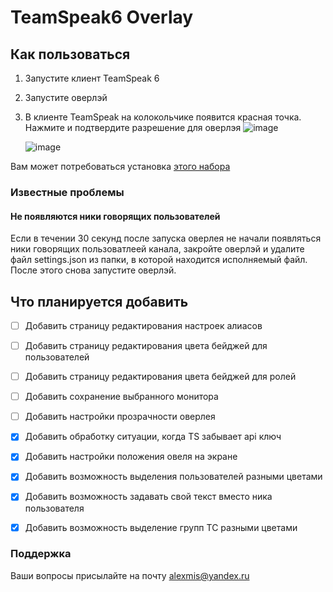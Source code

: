 # TeamSpeak6 Overlay

## Как пользоваться

1. Запустите клиент TeamSpeak 6
2. Запустите оверлэй
3. В клиенте TeamSpeak на колокольчике появится красная точка. Нажмите и подтвердите разрешение для оверлэя
    ![image](https://github.com/user-attachments/assets/94263889-a667-4ac4-a6c9-8b9676613632)
   
    ![image](https://github.com/user-attachments/assets/321b69d1-bcd0-4d2d-92d6-62a8a637e036)

Вам может потребоваться установка [этого набора](https://dotnet.microsoft.com/ru-ru/download/dotnet/thank-you/runtime-desktop-8.0.12-windows-x64-installer)

### Известные проблемы

#### Не появляются ники говорящих пользователей

Если в течении 30 секунд после запуска оверлея не начали появляться ники говорящих пользоватлеей канала, закройте оверлэй и удалите файл settings.json из папки, в которой находится исполняемый файл. После этого снова запустите оверлэй.

## Что планируется добавить
- [ ] Добавить страницу редактирования настроек алиасов
- [ ] Добавить страницу редактирования цвета бейджей для пользователей
- [ ] Добавить страницу редактирования цвета бейджей для ролей
- [ ] Добавить сохранение выбранного монитора
- [ ] Добавить настройки прозрачности оверлея
- [x] Добавить обработку ситуации, когда TS забывает api ключ
- [x] Добавить настройки положения овеля на экране
- [x] Добавить возможность выделения пользователей разными цветами
- [x] Добавить возможность задавать свой текст вместо ника пользователя
- [x] Добавить возможность выделение групп ТС разными цветами


### Поддержка

Ваши вопросы присылайте на почту [alexmis@yandex.ru](mailto:alexmis@yandex.ru)
